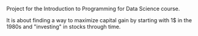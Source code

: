 Project for the Introduction to Programming for Data Science course.

It is about finding a way to maximize capital gain by starting with 1$ in the 1980s and "investing" in stocks through time.
